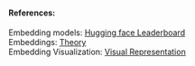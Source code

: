 #### References:
Embedding models: [Hugging face Leaderboard](https://huggingface.co/spaces/mteb/leaderboard) \
Embeddings: [Theory](https://vickiboykis.com/what_are_embeddings) \
Embedding Visualization: [Visual Representation](https://projector.tensorflow.org/)

